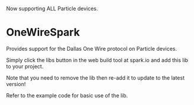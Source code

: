 
Now supporting ALL Particle devices.


OneWireSpark
============

Provides support for the Dallas One Wire protocol on Particle devices.

Simply click the libs button in the web build tool at spark.io
and add this lib to your project.

Note that you need to remove the lib then re-add it to update to the latest version!

Refer to the example code for basic use of the lib.
